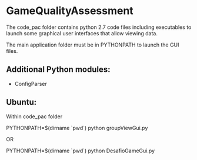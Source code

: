 GameQualityAssessment 
=====================

The code_pac folder contains python 2.7 code files including executables to launch some graphical user interfaces that allow viewing data.

The main application folder must be in PYTHONPATH to launch the GUI files.

Additional Python modules:
---------
+ ConfigParser

Ubuntu:
---------
Within code_pac folder

PYTHONPATH=$(dirname \`pwd\`) python groupViewGui.py

OR

PYTHONPATH=$(dirname \`pwd\`) python DesafioGameGui.py
